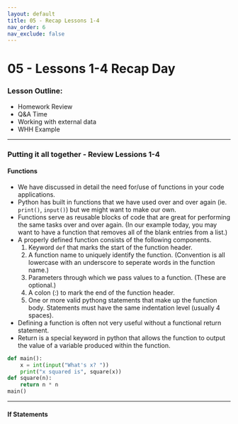 ```yaml
---
layout: default
title: 05 - Recap Lessons 1-4
nav_order: 6
nav_exclude: false
---
```

# 05 - Lessons 1-4 Recap Day
### Lesson Outline:
- Homework Review
- Q&A Time
- Working with external data
- WHH Example

---
### Putting it all together - Review Lessions 1-4
#### Functions
- We have discussed in detail the need for/use of functions in your code applications.
- Python has built in functions that we have used over and over again (ie. ```print()```, ```input()```) but we might want to make our own.
- Functions serve as reusable blocks of code that are great for performing the same tasks over and over again. (In our example today, you may want to have a function that removes all of the blank entries from a list.)
- A properly defined function consists of the following components.
  1. Keyword ```def``` that marks the start of the function header.
  2. A function name to uniquely identify the function. (Convention is all lowercase with an underscore to seperate words in the function name.)
  3. Parameters through which we pass values to a function. (These are optional.)
  4. A colon (:) to mark the end of the function header.
  5. One or more valid pythong statements that make up the function body. Statements must have the same indentation level (usually 4 spaces).
- Defining a function is often not very useful without a functional return statement.
- Return is a special keyword in python that allows the function to output the value of a variable produced within the function.
```python
def main():
    x = int(input("What's x? "))
    print("x squared is", square(x))
def square(n):
    return n * n
main()
```
---
#### If Statements
